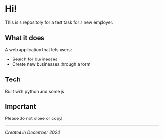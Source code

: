 # Hi!

This is a repository for a test task for a new employer. 

## What it does
A web application that lets users:
- Search for businesses
- Create new businesses through a form

## Tech 
Built with python and some js

## Important 
Please do not clone or copy!

---
*Created in December 2024*
